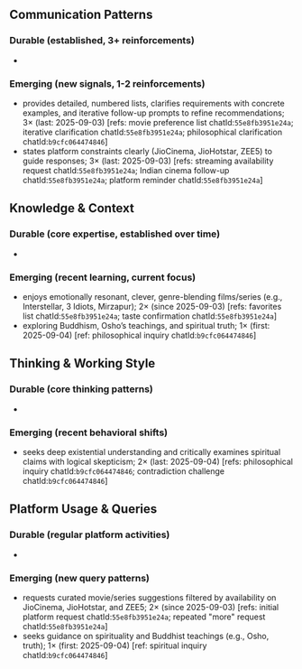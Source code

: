 ## Communication Patterns
### Durable (established, 3+ reinforcements)
-

### Emerging (new signals, 1-2 reinforcements)
- provides detailed, numbered lists, clarifies requirements with concrete examples, and iterative follow-up prompts to refine recommendations; 3× (last: 2025-09-03) [refs: movie preference list chatId:`55e8fb3951e24a`; iterative clarification chatId:`55e8fb3951e24a`; philosophical clarification chatId:`b9cfc064474846`]
- states platform constraints clearly (JioCinema, JioHotstar, ZEE5) to guide responses; 3× (last: 2025-09-03) [refs: streaming availability request chatId:`55e8fb3951e24a`; Indian cinema follow-up chatId:`55e8fb3951e24a`; platform reminder chatId:`55e8fb3951e24a`]

## Knowledge & Context
### Durable (core expertise, established over time)
-

### Emerging (recent learning, current focus)
- enjoys emotionally resonant, clever, genre-blending films/series (e.g., Interstellar, 3 Idiots, Mirzapur); 2× (since 2025-09-03) [refs: favorites list chatId:`55e8fb3951e24a`; taste confirmation chatId:`55e8fb3951e24a`]
- exploring Buddhism, Osho’s teachings, and spiritual truth; 1× (first: 2025-09-04) [ref: philosophical inquiry chatId:`b9cfc064474846`]

## Thinking & Working Style
### Durable (core thinking patterns)
-

### Emerging (recent behavioral shifts)
- seeks deep existential understanding and critically examines spiritual claims with logical skepticism; 2× (last: 2025-09-04) [refs: philosophical inquiry chatId:`b9cfc064474846`; contradiction challenge chatId:`b9cfc064474846`]

## Platform Usage & Queries
### Durable (regular platform activities)
-

### Emerging (new query patterns)
- requests curated movie/series suggestions filtered by availability on JioCinema, JioHotstar, and ZEE5; 2× (since 2025-09-03) [refs: initial platform request chatId:`55e8fb3951e24a`; repeated "more" request chatId:`55e8fb3951e24a`]
- seeks guidance on spirituality and Buddhist teachings (e.g., Osho, truth); 1× (first: 2025-09-04) [ref: spiritual inquiry chatId:`b9cfc064474846`]